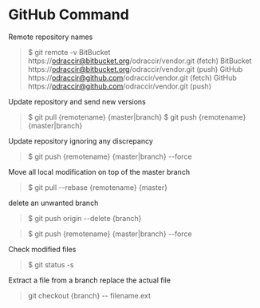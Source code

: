 GitHub Command
================================
Remote repository names

> $ git remote -v
> BitBucket       https://odraccir@bitbucket.org/odraccir/vendor.git (fetch)
> BitBucket       https://odraccir@bitbucket.org/odraccir/vendor.git (push)
> GitHub  https://odraccir@github.com/odraccir/vendor.git (fetch)
> GitHub  https://odraccir@github.com/odraccir/vendor.git (push)

Update repository and send new versions

> $ git pull {remotename} {master|branch}
> $ git push {remotename} {master|branch}

Update repository ignoring any discrepancy 

> $ git push {remotename} {master|branch} --force

Move all local modification on top of the master branch

> $ git pull --rebase {remotename} {master}

delete an unwanted branch

> $ git push origin --delete {branch}

> $ git push {remotename} {master|branch} --force 

Check modified files

> $ git status -s

Extract a file from a branch replace the actual file

> git checkout {branch} -- filename.ext